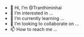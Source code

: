 - 👋 Hi, I’m @Tranthiminhai
- 👀 I’m interested in ...
- 🌱 I’m currently learning ...
- 💞️ I’m looking to collaborate on ...
- 📫 How to reach me ...

<!---
Tranthiminhai/Tranthiminhai is a ✨ special ✨ repository because its `README.md` (this file) appears on your GitHub profile.
You can click the Preview link to take a look at your changes.
--->
